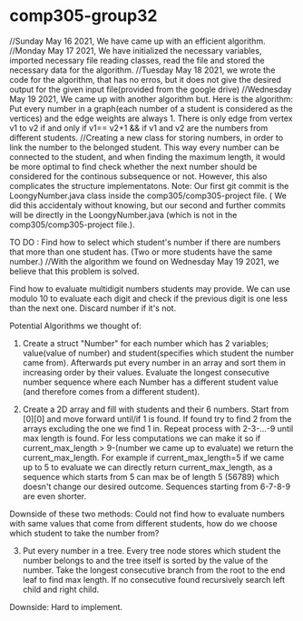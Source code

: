 # comp305-group32
//Sunday May 16 2021, We have came up with an efficient algorithm.
//Monday May 17 2021, We have initialized the necessary variables, imported necessary file reading classes, read the file and stored the necessary data for the algorithm.
//Tuesday May 18 2021, we wrote the code for the algorithm, that has no erros, but it does not give the desired output for the given input file(provided from the google drive)
//Wednesday May 19 2021,  We came up with another algorithm but. Here is the algorithm:
Put every number in a graph(each number of a student is considered as the vertices)
and the edge weights are always 1. There is only edge from vertex v1 to v2 if and only if v1== v2+1 && if v1 and v2 are the numbers from different students.
//Creating a new class for storing numbers, in order to link the number to the belonged student. This way every number can be connected to the student, and when finding the maximum length, it would be more optimal to find check whether the next number should be considered for the continous subsequence or not. However, this also complicates the structure implementatons.
Note: Our first git commit is the LoongyNumber.java class inside the comp305/comp305-project file. ( We did this accidentaly without knowing, but our second and further commits will be directly in the LoongyNumber.java (which is not in the comp305/comp305-project file.).


TO DO :
Find how to select which student's number if there are numbers that more than one student has. (Two or more students have the same number.) //With the algorithm we found on Wednesday May 19 2021, we believe that this problem is solved.

Find how to evaluate multidigit numbers students may provide. We can use modulo 10 to evaluate each digit and check if the previous digit is one less than the next one. Discard number if it's not.


Potential Algorithms we thought of:
1) Create a struct "Number" for each number which has 2 variables; value(value of number) and student(specifies which student the number came from). Afterwards put every number in an array and sort them in increasing order by their values. Evaluate the longest consecutive number sequence where each Number has a different student value (and therefore comes from a different student).

2) Create a 2D array and fill with students and their 6 numbers. Start from [0][0] and move forward until/if 1 is found. If found try to find 2 from the arrays excluding the one we find 1 in. Repeat process with 2-3-...-9 until max length is found. For less computations we can make it so if current_max_length > 9-(number we came up to evaluate) we return the current_max_length. For example if current_max_length=5 if we came up to 5 to evaluate we can directly return current_max_length, as a sequence which starts from 5 can max be of length 5 (56789) which doesn't change our desired outcome. Sequences starting from 6-7-8-9 are even shorter.

Downside of these two methods: Could not find how to evaluate numbers with same values that come from different students, how do we choose which student to take the number from?

3) Put every number in a tree. Every tree node stores which student the number belongs to and the tree itself is sorted by the value of the number. Take the longest consecutive  branch from the root to the end leaf to find max length. If no consecutive found recursively search left child and right child.

Downside: Hard to implement.

